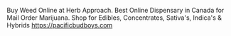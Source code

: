Buy Weed Online at Herb Approach. Best Online Dispensary in Canada for Mail Order Marijuana. Shop for Edibles, Concentrates, Sativa's, Indica's &amp; Hybrids
https://pacificbudboys.com
